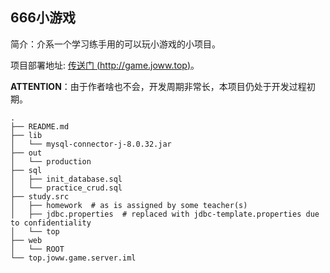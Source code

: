 ## 666小游戏

简介：介系一个学习练手用的可以玩小游戏的小项目。

项目部署地址: [传送门 (http://game.joww.top)](http://game.joww.top)。

**ATTENTION**：由于作者啥也不会，开发周期非常长，本项目仍处于开发过程初期。

```shell
.
├── README.md
├── lib
│   └── mysql-connector-j-8.0.32.jar
├── out
│   └── production
├── sql
│   ├── init_database.sql
│   └── practice_crud.sql
├── study.src
│   ├── homework  # as is assigned by some teacher(s)
│   ├── jdbc.properties  # replaced with jdbc-template.properties due to confidentiality
│   └── top
├── web
│   └── ROOT
└── top.joww.game.server.iml
```
